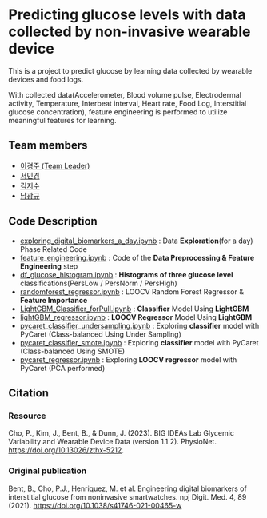 # Predicting glucose levels with data collected by non-invasive wearable device
This is a project to predict glucose by learning data collected by wearable devices and food logs.

With collected data(Accelerometer, Blood volume pulse, Electrodermal activity, Temperature, Interbeat interval, Heart rate, Food Log, Interstitial glucose concentration), feature engineering is performed to utilize meaningful features for learning.

## Team members
- [이경주 (Team Leader)](https://github.com/gjlee0802)
- [서민경](https://github.com/mingg12)
- [김지수](https://github.com/itsthejisoo)
- [남광규](https://github.com/kwanggyu99)

## Code Description
- [exploring_digital_biomarkers_a_day.ipynb](https://github.com/gjlee0802/engineering-digital-biomarkers/blob/main/exploring_digital_biomarkers_a_day.ipynb) : Data **Exploration**(for a day) Phase Related Code
- [feature_engineering.ipynb](https://github.com/gjlee0802/engineering-digital-biomarkers/blob/main/feature_engineering.ipynb) : Code of the **Data Preprocessing & Feature Engineering** step
- [df_glucose_histogram.ipynb](https://github.com/gjlee0802/engineering-digital-biomarkers/blob/main/df_glucose_histogram.ipynb) : **Histograms of three glucose level** classifications(PersLow / PersNorm / PersHigh)
- [randomforest_regressor.ipynb](https://github.com/gjlee0802/engineering-digital-biomarkers/blob/main/randomforest_regressor.ipynb) : LOOCV Random Forest Regressor & **Feature Importance**
- [LightGBM_Classifier_forPull.ipynb](https://github.com/gjlee0802/engineering-digital-biomarkers/blob/main/LightGBM_Classifier_forPull.ipynb) : **Classifier** Model Using **LightGBM**
- [lightGBM_regressor.ipynb](https://github.com/gjlee0802/engineering-digital-biomarkers/blob/main/lightGBM_regressor.ipynb) : **LOOCV Regressor** Model Using **LightGBM**
- [pycaret_classifier_undersampling.ipynb](https://github.com/gjlee0802/engineering-digital-biomarkers/blob/main/lightGBM_regressor.ipynb) : Exploring **classifier** model with PyCaret (Class-balanced Using Under Sampling)
- [pycaret_classifier_smote.ipynb](https://github.com/gjlee0802/engineering-digital-biomarkers/blob/main/lightGBM_regressor.ipynb) : Exploring **classifier** model with PyCaret (Class-balanced Using SMOTE)
- [pycaret_regressor.ipynb](https://github.com/gjlee0802/engineering-digital-biomarkers/blob/main/pycaret_regressor.ipynb) : Exploring **LOOCV regressor** model with PyCaret (PCA performed)
## Citation
### Resource
Cho, P., Kim, J., Bent, B., & Dunn, J. (2023). BIG IDEAs Lab Glycemic Variability and Wearable Device Data (version 1.1.2). PhysioNet. https://doi.org/10.13026/zthx-5212.

### Original publication
Bent, B., Cho, P.J., Henriquez, M. et al. Engineering digital biomarkers of interstitial glucose from noninvasive smartwatches. npj Digit. Med. 4, 89 (2021). https://doi.org/10.1038/s41746-021-00465-w
